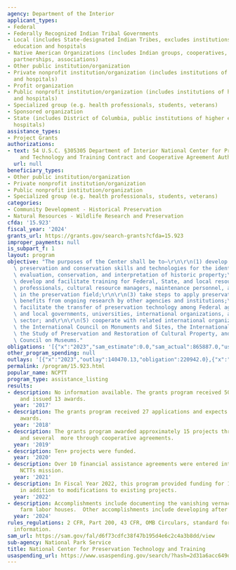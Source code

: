 ```yaml
---
agency: Department of the Interior
applicant_types:
- Federal
- Federally Recognized Indian Tribal Governments
- Local (includes State-designated Indian Tribes, excludes institutions of higher
  education and hospitals
- Native American Organizations (includes Indian groups, cooperatives, corporations,
  partnerships, associations)
- Other public institution/organization
- Private nonprofit institution/organization (includes institutions of higher education
  and hospitals)
- Profit organization
- Public nonprofit institution/organization (includes institutions of higher education
  and hospitals)
- Specialized group (e.g. health professionals, students, veterans)
- Sponsored organization
- State (includes District of Columbia, public institutions of higher education and
  hospitals)
assistance_types:
- Project Grants
authorizations:
- text: 54 U.S.C. §305305 Department of Interior National Center for Preservation
    and Technology and Training Contract and Cooperative Agreement Authority.
  url: null
beneficiary_types:
- Other public institution/organization
- Private nonprofit institution/organization
- Public nonprofit institution/organization
- Specialized group (e.g. health professionals, students, veterans)
categories:
- Community Development - Historical Preservation
- Natural Resources - Wildlife Research and Preservation
cfda: '15.923'
fiscal_year: '2024'
grants_url: https://grants.gov/search-grants?cfda=15.923
improper_payments: null
is_subpart_f: 1
layout: program
objective: "The purposes of the Center shall be to—\r\n\r\n(1) develop and distribute\
  \ preservation and conservation skills and technologies for the identification,\
  \ evaluation, conservation, and interpretation of historic property;\r\n\r\n(2)\
  \ develop and facilitate training for Federal, State, and local resource preservation\
  \ professionals, cultural resource managers, maintenance personnel, and others working\
  \ in the preservation field;\r\n\r\n(3) take steps to apply preservation technology\
  \ benefits from ongoing research by other agencies and institutions;\r\n\r\n(4)\
  \ facilitate the transfer of preservation technology among Federal agencies, State\
  \ and local governments, universities, international organizations, and the private\
  \ sector; and\r\n\r\n(5) cooperate with related international organizations including\
  \ the International Council on Monuments and Sites, the International Center for\
  \ the Study of Preservation and Restoration of Cultural Property, and the International\
  \ Council on Museums."
obligations: '[{"x":"2023","sam_estimate":0.0,"sam_actual":865887.0,"usa_spending_actual":734705.02},{"x":"2024","sam_estimate":0.0,"sam_actual":865887.0,"usa_spending_actual":1770613.69},{"x":"2025","sam_estimate":0.0,"sam_actual":700000.0,"usa_spending_actual":-11576.39}]'
other_program_spending: null
outlays: '[{"x":"2023","outlay":140470.13,"obligation":220942.0},{"x":"2024","outlay":93780.64,"obligation":1291980.2},{"x":"2025","outlay":0.0,"obligation":0.0}]'
permalink: /program/15.923.html
popular_name: NCPTT
program_type: assistance_listing
results:
- description: No information available. The grants program received 50 applications
    and issued 13 awards.
  year: '2017'
- description: The grants program received 27 applications and expects to issue 7
    awards.
  year: '2018'
- description: The grants program awarded approximately 15 projects through grants
    and several  more through cooperative agreements.
  year: '2019'
- description: Ten+ projects were funded.
  year: '2020'
- description: Over 10 financial assistance agreements were entered into that support
    NCTTs mission.
  year: '2021'
- description: In Fiscal Year 2022, this program provided funding for 15 new projects
    in addition to modifications to existing projects.
  year: '2022'
- description: Accomplishments include documenting the vanishing vernacular form of
    farm labor houses.  Other accomplishments include developing after disaster videos.
  year: '2024'
rules_regulations: 2 CFR, Part 200, 43 CFR, OMB Circulars, standard forms, and program
  information.
sam_url: https://sam.gov/fal/d6f73cdfc38f47b195d4e6c2c4a3b8dd/view
sub-agency: National Park Service
title: National Center for Preservation Technology and Training
usaspending_url: https://www.usaspending.gov/search/?hash=2d31a6acc649df6eb52c99d076050c42
---
```

